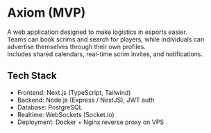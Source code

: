 # Axiom (MVP)

A web application designed to make logistics in esports easier.  
Teams can book scrims and search for players, while individuals can advertise themselves through their own profiles.  
Includes shared calendars, real-time scrim invites, and notifications.

## Tech Stack
- Frontend: Next.js (TypeScript, Tailwind)
- Backend: Node.js (Express / NestJS), JWT auth
- Database: PostgreSQL
- Realtime: WebSockets (Socket.io)
- Deployment: Docker + Nginx reverse proxy on VPS

